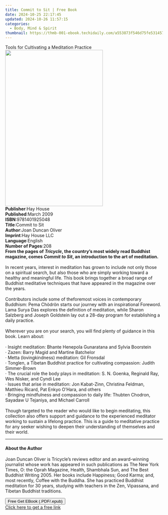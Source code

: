 ```yaml
---
title: Commit to Sit | Free Book
date: 2024-10-25 22:17:45
updated: 2024-10-26 11:57:15
categories:
  - Body, Mind & Spirit
thumbnail: https://thmb-001-ebook.techidaily.com/a553873f546d75fe5314574eb7e59451e903402953323d30bede1b1626ce7292.jpg
---
```

<main id="book-container">
  <div class="flex flex-col">
    <div class="book-brief flex-1 py-6 px-4 sm:p-6 md:py-10 md:px-8">
      <!-- brief-->
      <div class="book-brief-main">
        Tools for Cultivating a Meditation Practice
      </div>
    </div>
    <div
      class="book-meta-info flex-1 grid gap-4 col-start-1 col-end-3 row-start-1 sm:mb-6 sm:grid-cols-4 lg:gap-6 lg:col-start-2 lg:row-end-6 lg:row-span-6 lg:mb-0"
    >
      <div
        class="book-meta-info-left place-content-center mt-4 p-4 text-sm leading-6 col-start-2 col-span-2 dark:text-slate-400"
      >
        <img
          class="w-full h-500 object-cover rounded-lg sm:h-255 sm:col-span-2 lg:col-span-full"
          src="https://img-001-ebook.techidaily.com/c4a3466eef94360d019139abe38b728e22c5fa78c744707963a53da721a677bc.jpg"
          alt=""
          width="312"
          height="500"
        />
      </div>
      <div
        class="book-meta-info-right mt-2 col-start-1 row-start-2 col-span-3 self-center"
      >
        <!-- meta data  -->
        <div class="flex flex-col px-4 md:px-8">
          <div class="flex-1">
            <strong>Publisher</strong>:<span class="px-2">Hay House</span>
          </div>
          <div class="flex-1">
            <strong>Published</strong>:<span class="px-2">March 2009</span>
          </div>
          <div class="flex-1">
            <strong>ISBN</strong>:<span class="px-2">9781401925048</span>
          </div>
          <div class="flex-1">
            <strong>Title</strong>:<span class="px-2">Commit to Sit</span>
          </div>
          <div class="flex-1">
            <strong>Author</strong>:<span class="px-2">Joan Duncan Oliver</span>
          </div>
          <div class="flex-1">
            <strong>Imprint</strong>:<span class="px-2">Hay House LLC</span>
          </div>
          <div class="flex-1">
            <strong>Language</strong>:<span class="px-2">English</span>
          </div>
          <div class="flex-1">
            <strong>Number of Pages</strong>:<span class="px-2">208</span>
          </div>
        </div>
      </div>
    </div>
    <div class="book-description flex-1 py-6 px-4 sm:p-6 md:py-10 md:px-8">
      <div class="book-description-main">
        <div accordion-content="" id="description">
          <b
            >From the pages of <i>Tricycle</i>, the country’s most widely read
            Buddhist magazine, comes <i>Commit to Sit</i>, an introduction to
            the art of meditation.<br /></b
          ><br />
          In recent years, interest in meditation has grown to include not only
          those on a spiritual search, but also those who are simply working
          toward a healthy and meaningful life. This book brings together a
          broad range of Buddhist meditative techniques that have appeared in
          the magazine over the years. <br /><br />Contributors include some of
          theforemost voices in contemporary Buddhism: Pema Chödrön starts our
          journey with an inspirational Foreword. Lama Surya Das explores the
          definition of meditation, while Sharon Salzberg and Joseph Goldstein
          lay out a 28-day program for establishing a daily practice.
          <br /><br />Wherever you are on your search, you will find plenty of
          guidance in this book. Learn about: <br /><br />· Insight meditation:
          Bhante Henepola Gunaratana and Sylvia Boorstein<br />·&nbsp;Zazen:
          Barry Magid and Martine Batchelor<br />·&nbsp;Metta (lovingkindness)
          meditation: Gil Fronsdal <br />· Tonglen, a Tibetan Buddhist practice
          for cultivating compassion:&nbsp;Judith Simmer-Brown<br />·&nbsp;The
          crucial role the body plays in meditation: S. N. Goenka, Reginald Ray,
          Wes Nisker, and Cyndi Lee<br />·&nbsp;Issues that arise in meditation:
          Jon Kabat-Zinn, Christina Feldman, Matthieu Ricard, Pat Enkyo O’Hara,
          and others<br />·&nbsp;Bringing mindfulness and compassion to daily
          life: Thubten Chodron, Sayadaw U Tejaniya, and Michael Carroll<br /><br />Though
          targeted to the reader who would like to begin meditating, this
          collection also offers support and guidance to the experienced
          meditator working to sustain a lifelong practice. This is a guide to
          meditative practice for any seeker wishing to deepen their
          understanding of themselves and their world.
        </div>
        <div class="accordion-fader"></div>
      </div>
    </div>
    <div class="book-excerpts flex-1 py-6 px-4 sm:p-6 md:py-10 md:px-8">
      <!-- excerpts-->
      <div class="book-excerpts-main">
        <hr />
        <h4 class="placeholder placeholder-heading">
          <span>About the Author</span>
        </h4>
        <p>
          Joan Duncan Oliver is Tricycle’s reviews editor and an award-winning
          journalist whose work has appeared in such publications as The New
          York Times, O: the Oprah Magazine, Health, Shambhala Sun, and The Best
          Buddhist Writing 2005. Her books include Happiness; Good Karma; and,
          most recently, Coffee with the Buddha. She has practiced Buddhist
          meditation for 30 years, studying with teachers in the Zen, Vipassana,
          and Tibetan Buddhist traditions.
        </p>
      </div>
    </div>
    <div
      class="book-about-author flex-1 py-6 px-4 sm:p-6 md:py-10 md:px-8"
    ></div>
    <div class="book-free-get flex-1 py-6 px-4 sm:p-6 md:py-10 md:px-8">
      <button
        id="btn-free-get"
        class="bg-blue-500 hover:bg-blue-700 text-white font-bold py-2 px-4 rounded"
      >
        Free Get EBook (.PDF/.epub)
      </button>
      <div id="countdown-display" class="px-2 text-lg mt-2"></div>
      <a
        id="free-link"
        class="hidden bg-blue-500 hover:bg-blue-700 text-white font-bold py-2 px-4 rounded"
        href="https://www.ebooks.com/en-us/book/96317220/commit-to-sit/joan-duncan-oliver/"
        target="_blank"
        >Click here to get a free link</a
      >
    </div>
    <script>
      let countdownTime = 0;
      let countdownInterval = null;
      document
        .getElementById('btn-free-get')
        .addEventListener('click', startCountdown);
      function startCountdown() {
        countdownTime = new Date().getTime() + 60000 * 3;
        countdownInterval = setInterval(updateCountdown, 1000);
        document.getElementById('btn-free-get').disabled = true;
        document
          .getElementById('btn-free-get')
          .classList.add('bg-gray-500', 'cursor-not-allowed');
      }
      function updateCountdown() {
        let currentTime = new Date().getTime();
        let timeLeft = countdownTime - currentTime;
        let secondsLeft = Math.floor(timeLeft / 1000);
        document.getElementById('countdown-display').innerHTML =
          `Remaining time: ${secondsLeft} seconds.`;
        if (secondsLeft <= 0) {
          clearInterval(countdownInterval);
          document.getElementById('btn-free-get').classList.add('hidden');
          document.getElementById('free-link').classList.remove('hidden');
          document.getElementById('countdown-display').innerHTML = '';
        }
      }
    </script>
  </div>
</main>
